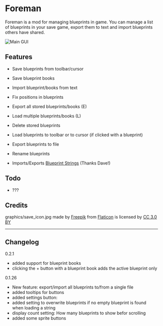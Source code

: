 # Foreman

Foreman is a mod for managing blueprints in game. You can manage a list of blueprints in your save game, export them to text and import blueprints others have shared.

![Main GUI](http://i.imgur.com/AicS1tS.png)

Features
---
- Save blueprints from toolbar/cursor
- Save blueprint books
- Import blueprint/books from text
- Fix positions in blueprints
- Export all stored blueprints/books (E)
- Load multiple blueprints/books (L)

- Delete stored blueprints
- Load blueprints to toolbar or to cursor (if clicked with a blueprint)
- Export blueprints to file
- Rename blueprints
- Imports/Exports [Blueprint Strings](https://mods.factorio.com/mods/DaveMcW/blueprint-string)  (Thanks Dave!)

Todo
---
- ???

Credits
---
graphics/save_icon.jpg made by [Freepik](http://www.freepik.com) from [Flaticon](http://www.flaticon.com) is licensed by [CC 3.0 BY](http://creativecommons.org/licenses/by/3.0/)

***
Changelog
---
0.2.1

- added support for blueprint books
- clicking the + button with a blueprint book adds the active blueprint only

0.1.26

- New feature: export/import all blueprints to/from a single file
- added tooltips for buttons
- added settings button:
 - added setting to overwrite blueprints if no empty blueprint is found when loading a string
 - display count setting: How many blueprints to show befor scrolling
- added some sprite buttons